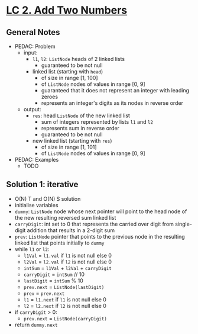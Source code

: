# [LC 2. Add Two Numbers](https://leetcode.com/problems/add-two-numbers/)

## General Notes

- PEDAC: Problem
  - input:
    - `l1`, `l2`: `ListNode` heads of 2 linked lists
      - guaranteed to be not null
    - linked list (starting with `head`)
      - of size in range \[1, 100]
      - of `ListNode` nodes of values in range \[0, 9]
      - guaranteed that it does not represent an integer with leading zeroes
      - represents an integer's digits as its nodes in reverse order
  - output:
    - `res`: head `ListNode` of the new linked list
      - sum of integers represented by lists `l1` and `l2`
      - represents sum in reverse order
      - guaranteed to be not null
    - new linked list (starting with `res`)
      - of size in range \[1, 101]
      - of `ListNode` nodes of values in range \[0, 9]
- PEDAC: Examples
  - TODO

## Solution 1: iterative

- O(N) T and O(N) S solution
- initialise variables
 - `dummy`: `ListNode` node whose next pointer will point to the head node of the new resulting reversed sum linked list
 - `carryDigit`: int set to 0 that represents the carried over digit from single-digit addition that results in a 2-digit sum
 - `prev`: `ListNode` pointer that points to the previous node in the resulting linked list that points initially to `dummy`
- while `l1` or `l2`:
  - `l1Val` = `l1.val` if `l1` is not null else 0
  - `l2Val` = `l2.val` if `l2` is not null else 0
  - `intSum` = `l1Val` + `l2Val` + `carryDigit`
  - `carryDigit` = `intSum` // 10
  - `lastDigit` = `intSum` % 10
  - `prev.next` = `ListNode(lastDigit)`
  - `prev` = `prev.next`
  - `l1` = `l1.next` if `l1` is not null else 0
  - `l2` = `l2.next` if `l2` is not null else 0
- if `carryDigit` > 0:
  - `prev.next` = `ListNode(carryDigit)`
- return `dummy.next`
